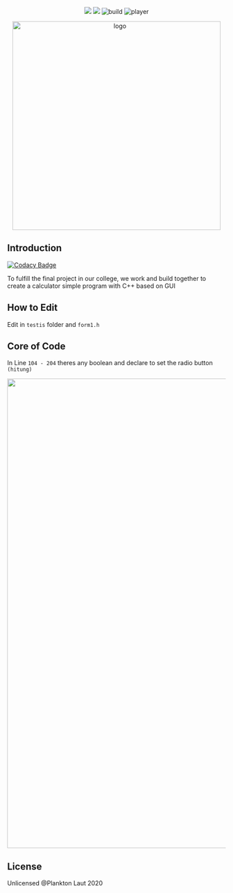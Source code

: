 <p align="center">
  <img src="https://badges.frapsoft.com/os/v1/open-source.svg?v=103"</a>
  <img src="https://img.shields.io/badge/C%2B%2B-GUI-orange"</a>
  <img src="https://github.com/planktonlaut/Calculator/workflows/C/C++%20CI/badge.svg"
  <img src="https://img.shields.io/badge/build-succes-blue" alt="build"<a>
  <img src="https://img.shields.io/badge/players-5-yellow" alt="player"<a>
</p>
<p align="center">
    <img width="480" src="https://user-images.githubusercontent.com/44236850/87004495-b5cdf000-c1e7-11ea-8dbb-159d63d98aa0.jpeg" alt="logo">
</p>

## Introduction

[![Codacy Badge](https://api.codacy.com/project/badge/Grade/8ba3c236729e43308f5f35e0d636c198)](https://app.codacy.com/gh/hrtywhy/Calculator?utm_source=github.com&utm_medium=referral&utm_content=hrtywhy/Calculator&utm_campaign=Badge_Grade_Settings)

To fulfill the final project in our college, we work and build together to create a calculator simple program with C++ based on GUI

## How to Edit
Edit in `testis` folder and `form1.h`

## Core of Code
In Line `104 - 204` theres any boolean and declare to set the radio button `(hitung)`

<p align="center">
  <img width="1080" src="https://user-images.githubusercontent.com/44236850/87247249-e67a8780-c47c-11ea-9d10-5498ccc6264c.PNG" alt="code">
</p>

## License
Unlicensed @Plankton Laut 2020
